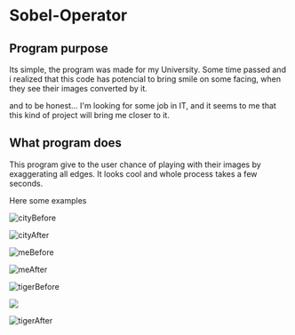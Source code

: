 # Sobel-Operator

<h2> Program purpose </h2>
Its simple, the program was made for my University. Some time passed and i realized that this code has potencial to bring smile on some facing, when they see their images converted by it. 

and to be honest...
I'm looking for some job in IT, and it seems to me that this kind of project will bring me closer to it.

<h2> What program does </h2>
This program give to the user chance of playing with their images by exaggerating all edges. It looks cool and whole process takes a few seconds. 

Here some examples 

![cityBefore](https://user-images.githubusercontent.com/83663917/183085896-d337804f-5c2b-4aae-b1b6-28132d92aa3d.jpg)

![cityAfter](https://user-images.githubusercontent.com/83663917/183085971-b535bbdb-e6f2-4bd6-b749-131ffb5da09a.jpg)

![meBefore](https://user-images.githubusercontent.com/83663917/183086032-c001c59f-d692-4514-8527-09b6b35b9826.jpg)

![meAfter](https://user-images.githubusercontent.com/83663917/183086050-96e13aa7-8af8-430c-8bbe-1c9e3845a860.jpg)

![tigerBefore](https://user-images.githubusercontent.com/83663917/183086089-bd6c1f65-bb4f-49f8-b802-a31194503e88.jpg) 

<img src="https://user-images.githubusercontent.com/83663917/183086084-dfb536da-f2fe-4325-82be-df6d6f63609b.jpg" allign=left>

![tigerAfter](https://user-images.githubusercontent.com/83663917/183086084-dfb536da-f2fe-4325-82be-df6d6f63609b.jpg)
